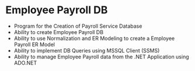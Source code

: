 # Employee Payroll DB
* Program for the Creation of Payroll Service Database
* Ability to create Employee Payroll DB
* Ability to use Normalization and ER Modeling to create a Employee Payroll ER Model
* Ability to implement DB Queries using MSSQL Client (SSMS)
* Ability to manage Employee Payroll data from the .NET Application using ADO.NET